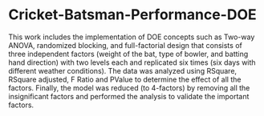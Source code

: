 # Cricket-Batsman-Performance-DOE
This work includes the implementation of DOE concepts such as Two-way ANOVA, randomized blocking, and full-factorial design
that consists of three independent factors (weight of the bat, type of bowler, and batting hand direction) with two levels
each and replicated six times (six days with different weather conditions). The data was analyzed using RSquare, 
RSquare adjusted, F Ratio and PValue to determine the effect of all the factors. Finally, the model was reduced (to 4-factors) by removing
all the insignificant factors and performed the analysis to validate the important factors.
